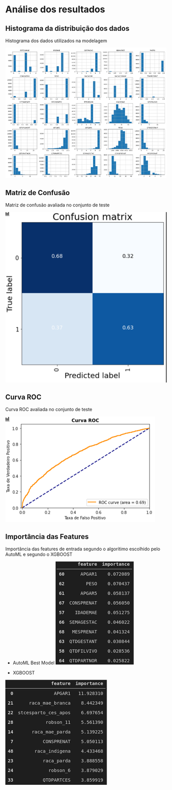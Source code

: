 # Análise dos resultados

## Histograma da distribuição dos dados
Histograma dos dados utilizados na modelagem

![data_histograms](../../assets/figures/fendas_orais/data_histograms.png)

## Matriz de Confusão
Matriz de confusão avaliada no conjunto de teste

![matriz_confusao](../../assets/figures/fendas_orais/matriz_confusao.png)

## Curva ROC
Curva ROC avaliada no conjunto de teste

![roc_curve](../../assets/figures/fendas_orais/roc_curve.png)

## Importância das Features
Importância das features de entrada segundo o algorítimo escolhido pelo AutoML e segundo o XGBOOST

* AutoML Best Model
![feature_importance_automl](../../assets/figures/fendas_orais/feature_importance_automl.png)

* XGBOOST

![feature_importance_automl](../../assets/figures/fendas_orais/feature_importance_xgboost.png)